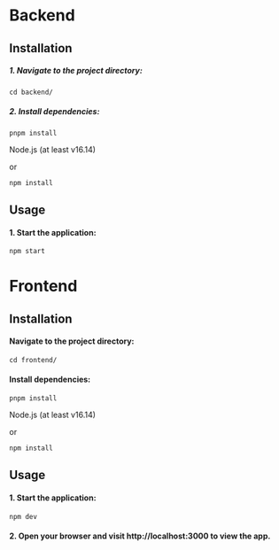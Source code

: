 # Backend

## Installation

##### 1. Navigate to the project directory:

`cd backend/`

##### 2. Install dependencies:

`pnpm install`

Node.js (at least v16.14)

or

`npm install`

## Usage

#### 1. Start the application:

`npm start`

# Frontend

## Installation

#### Navigate to the project directory:

`cd frontend/`

#### Install dependencies:

`pnpm install`

Node.js (at least v16.14)

or

`npm install`

## Usage

#### 1. Start the application:

`npm dev`

#### 2. Open your browser and visit http://localhost:3000 to view the app.
